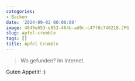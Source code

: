 ```yaml
---
categories:
- Backen
date: '2024-09-02 00:00:00'
image: 4849e653-e853-464b-ad9c-c47f8c746218.JPG
slug: apfel-crumble
tags: []
title: Apfel Crumble
---
```



> Wo gefunden? Im Internet.

Guten Appetit! :)